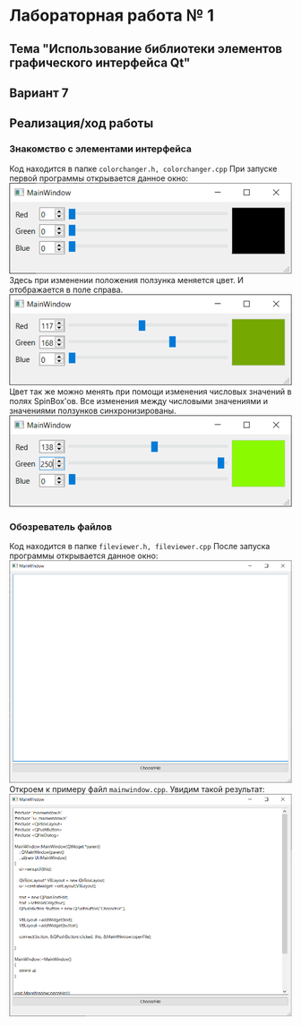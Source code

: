 # Лабораторная работа № 1
## Тема "Использование библиотеки элементов графического интерфейса Qt"
## Вариант 7
## Реализация/ход работы
### Знакомство с элементами интерфейса
Код находится в папке `colorchanger.h, colorchanger.cpp`
При запуске первой программы открывается данное окно:
![image3.png](.\images/image3.png)
Здесь при изменении положения ползунка меняется цвет. И отображается в поле справа. 
![image1.png](.\images/image1.png)
Цвет так же можно менять при помощи изменения числовых значений в полях SpinBox'ов.  Все изменения между числовыми значениями и значениями ползунков синхронизированы.
![image2.png](.\images/image2.png)
### Обозреватель файлов
Код находится в папке `fileviewer.h, fileviewer.cpp`
После запуска программы открывается данное окно:
![image4.png](.\images/image4.png)
Откроем к примеру файл `mainwindow.cpp`. Увидим такой результат:
![image5.png](.\images/image5.png)